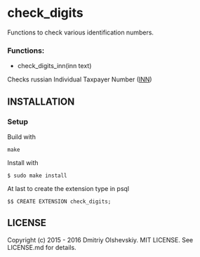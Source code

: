 # check_digits
Functions to check various identification numbers.

### Functions:
* check_digits_inn(inn text)

Checks russian Individual Taxpayer Number ([INN](https://www.nalog.ru/eng/exchinf/inn/))

## INSTALLATION
### Setup
Build with
```
make
```

Install with
```
$ sudo make install
```

At last to create the extension type in psql
```
$$ CREATE EXTENSION check_digits;
```

## LICENSE
Copyright (c) 2015 - 2016 Dmitriy Olshevskiy. MIT LICENSE.
See LICENSE.md for details.
